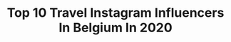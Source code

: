 ---
title: Top 10 Travel Instagram Influencers In Belgium In 2020
description: >-
  Find top travel Instagram influencers in Belgium in 2020. Most popular hashtags: #staysafe #idealofsweden #corona #giveawaytime.
platform: Instagram
profiles:
  - username: "lifestyle_fashion68"
    fullname: >-
      Carpe Diem🇧🇪
    location: "Belgium"
    followers: 22455
    engagement: 992
    commentsToLikes: 0.269231
    id: ck15uaov9m8sn0i194u5jq4h2
    verified: false
    hashtags: "#outdoor, #ageless, #fashioninta, #eyewearstyle"
  - username: "veggiewayfarer"
    fullname: >-
      Caro • Travelnut & Food Fiend
    location: "Belgium"
    followers: 39089
    engagement: 604
    commentsToLikes: 0.130216
    id: ck0twaa3yelpz0i19qnfb6voo
    verified: false
    hashtags: "#wanderlove, #welovebrussels, #womenwhoexplore, #myanmartourism"
  - username: "lauralynnsworld"
    fullname: >-
      LAURA ✌🏼
    location: "Belgium"
    followers: 31655
    engagement: 390
    commentsToLikes: 0.168488
    id: ck5zsblasy6uy0i149dirvmoh
    verified: false
    hashtags: "#springfashion, #pinkvibes, #schelde, #stayactive"
  - username: "nathaliemeskensofficial"
    fullname: >-
      Nathalie Meskens
    location: "Belgium"
    followers: 213658
    engagement: 1139
    commentsToLikes: 0.018728
    id: ck15q8ikm1ls10i1929c6dm67
    verified: false
    hashtags: "#deeplove, #tourneeminerale, #blijmetmijnkot, #floradixijzer"
  - username: "ruxandraioana"
    fullname: >-
      ♥ RUX ♥ 🦂
    location: "Belgium"
    followers: 43197
    engagement: 355
    commentsToLikes: 0.097816
    id: ck0w5g7i43hq00i19uzu7oqse
    verified: false
    hashtags: "#belgianblog, #brusselsblogger, #underwaterlove, #shopping"
  - username: "lesleystraveldiary"
    fullname: >-
      Lesley Van Loon
    location: "Belgium"
    followers: 23090
    engagement: 419
    commentsToLikes: 0.062564
    id: ckapac544vicn0i786qbsr9sh
    verified: false
    hashtags: "#visitantwerp, #saman, #santodomingo, #visitbelgium"
  - username: "winniedaems"
    fullname: >-
      Winnie Daems
    location: "Belgium"
    followers: 9640
    engagement: 1374
    commentsToLikes: 0.393249
    id: ck6tmcmgx7lfe0j719xbnzhld
    verified: false
    hashtags: "#giveaways, #repost, #olivedaofficial, #beautyskin"
  - username: "rosevaniity"
    fullname: >-
      Your Fav Guinean 🌹
    location: "Belgium"
    followers: 7926
    engagement: 1474
    commentsToLikes: 0.065282
    id: ck8t69d3scqyg0j78ijzc2y0s
    verified: false
    hashtags: "#outfitoftheday, #travel, #style, #fashionstyle"
  - username: "thisischaris"
    fullname: >-
      CHARIS
    location: "Belgium"
    followers: 2775
    engagement: 2180
    commentsToLikes: 0.239135
    id: ck8tagk70rnuf0j780zj4pscq
    verified: false
    hashtags: "#happyeaster, #giftidea, #veganlife, #pinkhouse"
  - username: "veedici"
    fullname: >-
      𝓥𝓮𝓮𝓻𝓵𝓮 𝓟𝓮𝓮𝓽𝓮𝓻𝓼-
    location: "Belgium"
    followers: 18663
    engagement: 304
    commentsToLikes: 0.185097
    id: ck9wdvwh9hi310j78zesjfr29
    verified: false
    hashtags: "#belgiumgirl, #bettertimeswillcome, #tiktokchallenge, #mombodytransformation"
---